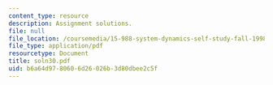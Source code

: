```yaml
---
content_type: resource
description: Assignment solutions.
file: null
file_location: /coursemedia/15-988-system-dynamics-self-study-fall-1998-spring-1999/b6a64d9780606d26026b3d80dbee2c5f_soln30.pdf
file_type: application/pdf
resourcetype: Document
title: soln30.pdf
uid: b6a64d97-8060-6d26-026b-3d80dbee2c5f
---
```

